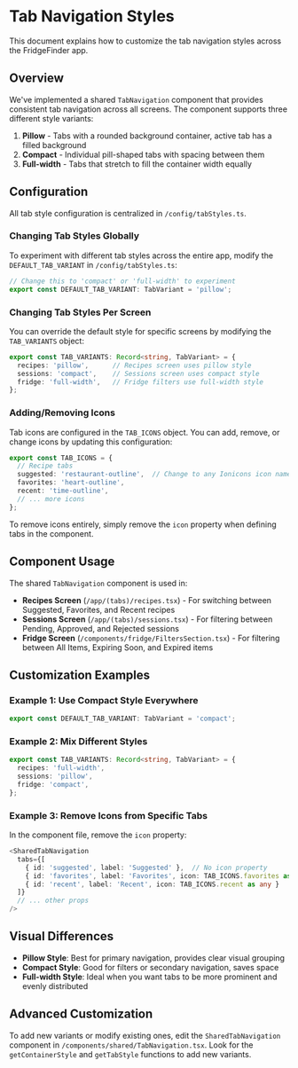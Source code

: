# Tab Navigation Styles

This document explains how to customize the tab navigation styles across the FridgeFinder app.

## Overview

We've implemented a shared `TabNavigation` component that provides consistent tab navigation across all screens. The component supports three different style variants:

1. **Pillow** - Tabs with a rounded background container, active tab has a filled background
2. **Compact** - Individual pill-shaped tabs with spacing between them
3. **Full-width** - Tabs that stretch to fill the container width equally

## Configuration

All tab style configuration is centralized in `/config/tabStyles.ts`.

### Changing Tab Styles Globally

To experiment with different tab styles across the entire app, modify the `DEFAULT_TAB_VARIANT` in `/config/tabStyles.ts`:

```typescript
// Change this to 'compact' or 'full-width' to experiment
export const DEFAULT_TAB_VARIANT: TabVariant = 'pillow';
```

### Changing Tab Styles Per Screen

You can override the default style for specific screens by modifying the `TAB_VARIANTS` object:

```typescript
export const TAB_VARIANTS: Record<string, TabVariant> = {
  recipes: 'pillow',      // Recipes screen uses pillow style
  sessions: 'compact',    // Sessions screen uses compact style
  fridge: 'full-width',   // Fridge filters use full-width style
};
```

### Adding/Removing Icons

Tab icons are configured in the `TAB_ICONS` object. You can add, remove, or change icons by updating this configuration:

```typescript
export const TAB_ICONS = {
  // Recipe tabs
  suggested: 'restaurant-outline',  // Change to any Ionicons icon name
  favorites: 'heart-outline',
  recent: 'time-outline',
  // ... more icons
};
```

To remove icons entirely, simply remove the `icon` property when defining tabs in the component.

## Component Usage

The shared `TabNavigation` component is used in:

- **Recipes Screen** (`/app/(tabs)/recipes.tsx`) - For switching between Suggested, Favorites, and Recent recipes
- **Sessions Screen** (`/app/(tabs)/sessions.tsx`) - For filtering between Pending, Approved, and Rejected sessions
- **Fridge Screen** (`/components/fridge/FiltersSection.tsx`) - For filtering between All Items, Expiring Soon, and Expired items

## Customization Examples

### Example 1: Use Compact Style Everywhere

```typescript
export const DEFAULT_TAB_VARIANT: TabVariant = 'compact';
```

### Example 2: Mix Different Styles

```typescript
export const TAB_VARIANTS: Record<string, TabVariant> = {
  recipes: 'full-width',
  sessions: 'pillow',
  fridge: 'compact',
};
```

### Example 3: Remove Icons from Specific Tabs

In the component file, remove the `icon` property:

```typescript
<SharedTabNavigation 
  tabs={[
    { id: 'suggested', label: 'Suggested' },  // No icon property
    { id: 'favorites', label: 'Favorites', icon: TAB_ICONS.favorites as any },  // Has icon
    { id: 'recent', label: 'Recent', icon: TAB_ICONS.recent as any }
  ]}
  // ... other props
/>
```

## Visual Differences

- **Pillow Style**: Best for primary navigation, provides clear visual grouping
- **Compact Style**: Good for filters or secondary navigation, saves space
- **Full-width Style**: Ideal when you want tabs to be more prominent and evenly distributed

## Advanced Customization

To add new variants or modify existing ones, edit the `SharedTabNavigation` component in `/components/shared/TabNavigation.tsx`. Look for the `getContainerStyle` and `getTabStyle` functions to add new variants.
